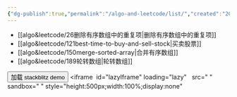 ```yaml
---
{"dg-publish":true,"permalink":"/algo-and-leetcode/list/","created":"2024-05-13T13:17:09.640+08:00","updated":"2024-05-14T11:05:34.819+08:00"}
---
```


+ [[algo&leetcode/26删除有序数组中的重复项\|删除有序数组中的重复项]]
+ [[algo&leetcode/121best-time-to-buy-and-sell-stock\|买卖股票]]
+ [[algo&leetcode/150merge-sorted-array\|合并有序数组]]
+ [[algo&leetcode/189轮转数组\|轮转数组]]

<button id="loadIframeBtn">加载 stackblitz demo</button>
<iframe 
	 id="lazyIframe"
	 loading="lazy"  
	 src=" "
	 sandbox=" "
	 style="height:500px;width:100%;display:none" 
>
</iframe>

<style>
#loadIframeBtn:hover { background-color: #e67e22; color: #fff; transition: all ease-in-out 0.5s}
#loadIframeBtn { width: 100%; }
</style>
<script>
    document.getElementById('loadIframeBtn').addEventListener('click', function() {
        var iframe = document.getElementById('lazyIframe');
        iframe.src = 'https://stackblitz.com/edit/daisyui-react-vite-hbar4g?file=src%2FApp.jsx'; // 在这里替换为实际的 URL
        iframe.sandbox="allow-modals allow-forms allow-popups allow-scripts allow-same-origin"
        iframe.style.display = 'block';
    });
</script>


